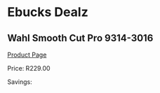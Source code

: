 
# Ebucks Dealz
## Wahl Smooth Cut Pro 9314-3016
[Product Page](https://www.ebucks.com/web/shop/productSelected.do?prodId=1191152181&catId=1186081080)

Price: R229.00

Savings: 


	